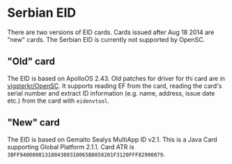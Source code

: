 # Serbian EID

There are two versions of EID cards. Cards issued after Aug 18 2014 are "new" cards.
The Serbian EID is currently not supported by OpenSC.

## "Old" card

The EID is based on ApolloOS 2.43. Old patches for driver for thi card are in [vigsterkr/OpenSC](https://github.com/vigsterkr/OpenSC).
It supports reading EF from the card, reading the card's serial number and extract ID information (e.g. name, address, issue date etc.) from the card with `eidenvtool`.

## "New" card

The EID is based on Gemalto Sealys MultiApp ID v2.1. This is a Java Card supporting Global Platform 2.1.1.
Card ATR is `3BFF9400008131804380318065B0850201F3120FFF82900079`.
